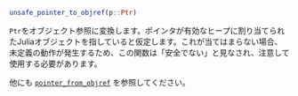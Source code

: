 ```julia
unsafe_pointer_to_objref(p::Ptr)
```

`Ptr`をオブジェクト参照に変換します。ポインタが有効なヒープに割り当てられたJuliaオブジェクトを指していると仮定します。これが当てはまらない場合、未定義の動作が発生するため、この関数は「安全でない」と見なされ、注意して使用する必要があります。

他にも [`pointer_from_objref`](@ref) を参照してください。
